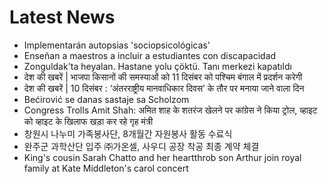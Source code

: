 # Latest News
-  Implementarán autopsias 'sociopsicológicas'
-  Enseñan a maestros a incluir a estudiantes con discapacidad
-  Zonguldak'ta heyalan. Hastane yolu çöktü. Tanı merkezi kapatıldı
-  देश की खबरें | भाजपा किसानों की समस्याओं को 11 दिसंबर को पश्चिम बंगाल में प्रदर्शन करेगी
-  देश की खबरें | 10 दिसंबर : ‘अंतरराष्ट्रीय मानवाधिकार दिवस’ के तौर पर मनाया जाने वाला दिन
-  Bećirović se danas sastaje sa Scholzom
-  Congress Trolls Amit Shah: अमित शाह के शतरंज खेलने पर कांग्रेस ने किया ट्रोल, व्हाइट को व्हाइट के खिलाफ खड़ा कर रहे गृह मंत्री
-  창원시 나누미 가족봉사단, 8개월간 자원봉사 활동 수료식
-  완주군 과학산단 입주 ㈜가온셀, 사우디 공장 착공 최종 계약 체결
-  King's cousin Sarah Chatto and her heartthrob son Arthur join royal family at Kate Middleton's carol concert

